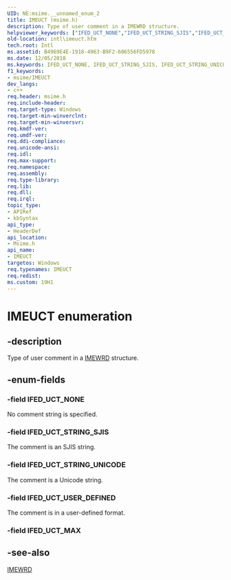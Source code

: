 ```yaml
---
UID: NE:msime.__unnamed_enum_2
title: IMEUCT (msime.h)
description: Type of user comment in a IMEWRD structure.
helpviewer_keywords: ["IFED_UCT_NONE","IFED_UCT_STRING_SJIS","IFED_UCT_STRING_UNICODE","IFED_UCT_USER_DEFINED","IMEUCT","IMEUCT enumeration [Internationalization for Windows Applications]","intl.imeuct","msime/IFED_UCT_NONE","msime/IFED_UCT_STRING_SJIS","msime/IFED_UCT_STRING_UNICODE","msime/IFED_UCT_USER_DEFINED","msime/IMEUCT"]
old-location: intl\imeuct.htm
tech.root: Intl
ms.assetid: B4969E4E-1918-4963-B9F2-606556FD5978
ms.date: 12/05/2018
ms.keywords: IFED_UCT_NONE, IFED_UCT_STRING_SJIS, IFED_UCT_STRING_UNICODE, IFED_UCT_USER_DEFINED, IMEUCT, IMEUCT enumeration [Internationalization for Windows Applications], intl.imeuct, msime/IFED_UCT_NONE, msime/IFED_UCT_STRING_SJIS, msime/IFED_UCT_STRING_UNICODE, msime/IFED_UCT_USER_DEFINED, msime/IMEUCT
f1_keywords:
- msime/IMEUCT
dev_langs:
- c++
req.header: msime.h
req.include-header: 
req.target-type: Windows
req.target-min-winverclnt: 
req.target-min-winversvr: 
req.kmdf-ver: 
req.umdf-ver: 
req.ddi-compliance: 
req.unicode-ansi: 
req.idl: 
req.max-support: 
req.namespace: 
req.assembly: 
req.type-library: 
req.lib: 
req.dll: 
req.irql: 
topic_type:
- APIRef
- kbSyntax
api_type:
- HeaderDef
api_location:
- Msime.h
api_name:
- IMEUCT
targetos: Windows
req.typenames: IMEUCT
req.redist: 
ms.custom: 19H1
---
```


# IMEUCT enumeration


## -description


Type of user comment in a <a href="https://docs.microsoft.com/windows/desktop/api/msime/ns-msime-imewrd">IMEWRD</a> structure.


## -enum-fields




### -field IFED_UCT_NONE

No comment string is specified.


### -field IFED_UCT_STRING_SJIS

The comment is an SJIS string.


### -field IFED_UCT_STRING_UNICODE

The comment is a Unicode string.


### -field IFED_UCT_USER_DEFINED

The comment is in a user-defined format.


### -field IFED_UCT_MAX




## -see-also




<a href="https://docs.microsoft.com/windows/desktop/api/msime/ns-msime-imewrd">IMEWRD</a>
 

 

